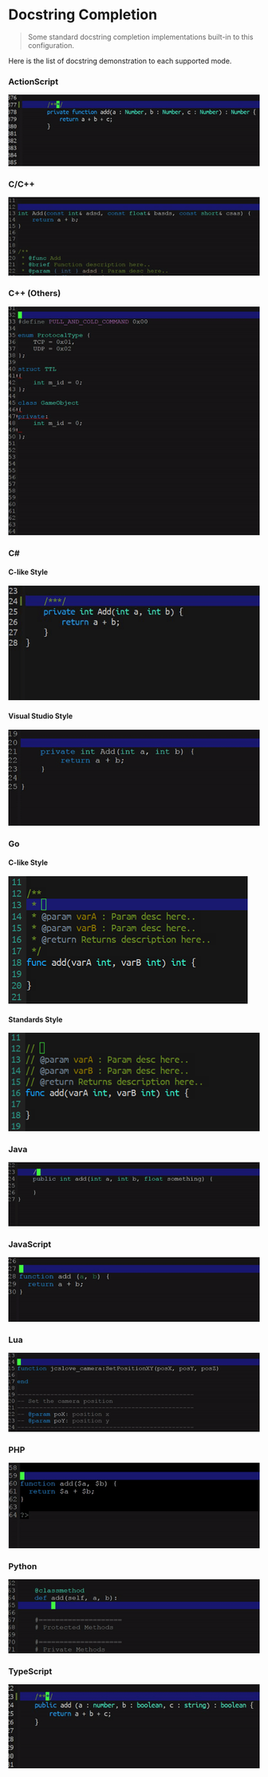 # Docstring Completion
> Some standard docstring completion implementations 
built-in to this configuration.

Here is the list of docstring demonstration to each 
supported mode.


### ActionScript

<img src="./as-doc-demo.gif"/>

### C/C++

<img src="./cc-doc-demo.gif"/>

### C++ (Others)

<img src="./cpp-doc-demo.gif"/>

### C#

#### C-like Style

<img src="./csharp-doc-demo.gif"/>

#### Visual Studio Style

<img src="./csharp-vs-doc-demo.gif"/>

### Go

#### C-like Style

<img src="./go-doc-demo.png"/>

#### Standards Style

<img src="./go-std-doc-demo.png"/>

### Java

<img src="./java-doc-demo.gif"/>

### JavaScript

<img src="./js-doc-demo.gif"/>

### Lua

<img src="./lua-doc-demo.gif"/>

### PHP

<img src="./php-doc-demo.gif"/>

### Python

<img src="./python-doc-demo.gif"/>

### TypeScript

<img src="./ts-doc-demo.gif"/>
